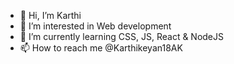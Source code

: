 - 👋 Hi, I’m Karthi
- 👀 I’m interested in Web development
- 🌱 I’m currently learning CSS, JS, React & NodeJS
- 📫 How to reach me @Karthikeyan18AK

<!---
Karthikeyan18AK/Karthikeyan18AK is a ✨ special ✨ repository because its `README.md` (this file) appears on your GitHub profile.
You can click the Preview link to take a look at your changes.
--->
